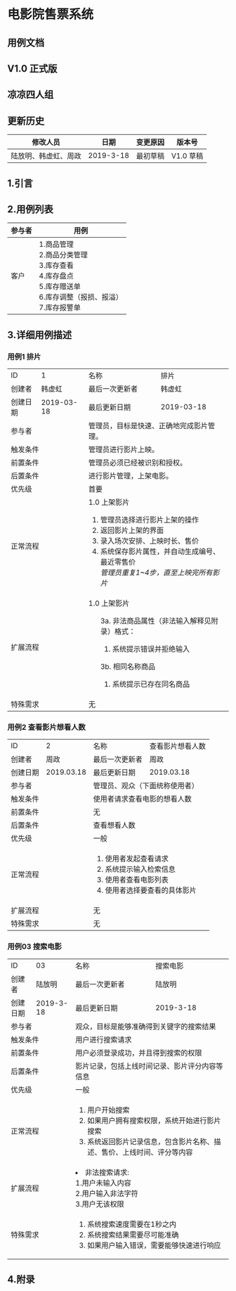 # 电影院售票系统

## 用例文档

## V1.0 正式版

## 凉凉四人组

## 更新历史

| 修改人员             | 日期      | 变更原因 | 版本号    |
| -------------------- | --------- | -------- | --------- |
| 陆放明、韩虚虹、周政 | 2019-3-18 | 最初草稿 | V1.0 草稿 |

## 1.引言



## 2.用例列表

| 参与者 | 用例                                                         |
| ------ | ------------------------------------------------------------ |
| 客户   | 1.商品管理<br>2.商品分类管理<br>3.库存查看<br>4.库存盘点<br>5.库存赠送单<br>6.库存调整（报损、报溢）<br>7.库存报警单 |

## 3.详细用例描述


<html>
    <!--用例描述模板-->
 <h3>用例1 排片</h3>
<table>
    <tr>
        <td>ID</td>
        <td>1</td>
        <td>名称</td>
        <td>排片</td>
    </tr>
    <tr>
        <td>创建者</td>
        <td>韩虚虹</td>
        <td>最后一次更新者</td>
        <td>韩虚虹</td>
    </tr>
    <tr>
        <td>创建日期</td>
        <td>2019-03-18</td>
        <td>最后更新日期</td>
        <td>2019-03-18</td>
    </tr>
    <tr>
        <td colspan="2">参与者</td>
        <td colspan="2">管理员，目标是快速、正确地完成影片管理。</td>
    </tr>
    <tr>
        <td colspan="2">触发条件</td>
        <td colspan="2">管理员进行影片上映。</td>
    </tr>
    <tr>
        <td colspan="2">前置条件</td>
        <td colspan="2">管理员必须已经被识别和授权。</td>
    </tr>
    <tr>
        <td colspan="2">后置条件</td>
        <td colspan="2">进行影片管理，上架电影。</td>
    </tr>
    <tr>
        <td colspan="2">优先级</td>
        <td colspan="2">首要</td>
    </tr>
    <tr>
        <td colspan="2">正常流程</td>
        <td colspan="2">1.0 上架影片
            <ol>
                <li>管理员选择进行影片上架的操作</li>
                <li>返回影片上架的界面</li>
                <li>录入场次安排、上映时长、售价</li>
                <li>系统保存影片属性，并自动生成编号、最近零售价</li>
                    <i>管理员重复1~4步，直至上映完所有影片</i>
            </ol>
        </td>
    </tr>
    <tr>
        <td colspan="2">扩展流程</td>
        <td colspan="2">1.0 上架影片
            <ol>
                3a. 非法商品属性（非法输入解释见附录）格式：
                   <ol> <li>系统提示错误并拒绝输入</li>
                   </ol>
                </ol>
                <ol>
                    3b. 相同名称商品
                    <ol> <li>系统提示已存在同名商品</li>
            </ol>
        </td>
    </tr>
    <tr>
        <td colspan="2">特殊需求</td>
        <td colspan="2">无</td>
    </tr>
</table>
</html>

<html>
    <!--用例描述模板-->
 <h3>用例2 查看影片想看人数</h3>
<table>
    <tr>
        <td>ID</td>
        <td>2</td>
        <td>名称</td>
        <td>查看影片想看人数</td>
    </tr>
    <tr>
        <td>创建者</td>
        <td>周政</td>
        <td>最后一次更新者</td>
        <td>周政</td>
    </tr>
    <tr>
        <td>创建日期</td>
        <td>2019.03.18</td>
        <td>最后更新日期</td>
        <td>2019.03.18</td>
    </tr>
    <tr>
        <td colspan="2">参与者</td>
        <td colspan="2">管理员、观众（下面统称使用者）</td>
    </tr>
    <tr>
        <td colspan="2">触发条件</td>
        <td colspan="2">使用者请求查看电影的想看人数</td>
    </tr>
    <tr>
        <td colspan="2">前置条件</td>
        <td colspan="2">无</td>
    </tr>
    <tr>
        <td colspan="2">后置条件</td>
        <td colspan="2">查看想看人数</td>
    </tr>
    <tr>
        <td colspan="2">优先级</td>
        <td colspan="2">一般</td>
    </tr>
    <tr>
        <td colspan="2">正常流程</td>
        <td colspan="2">
            <ol>
                <li>使用者发起查看请求</li>
                <li>系统提示输入检索信息</li>
                <li>使用者查看电影列表</li>
				<li>使用者选择要查看的具体影片</li>
            </ol>
        </td>
    </tr>
    <tr>
        <td colspan="2">扩展流程</td>
        <td colspan="2">无</td>
    </tr>
    <tr>
        <td colspan="2">特殊需求</td>
        <td colspan="2">无</td>
    </tr>
</table>
</html>


<html>

 <h3>用例03 搜索电影</h3>
<table>
    <tr>
        <td>ID</td>
        <td>03</td>
        <td>名称</td>
        <td>搜索电影</td>
    </tr>
    <tr>
        <td>创建者</td>
        <td>陆放明</td>
        <td>最后一次更新者</td>
        <td>陆放明</td>
    </tr>
    <tr>
        <td>创建日期</td>
        <td>2019-3-18</td>
        <td>最后更新日期</td>
        <td>2019-3-18</td>
    </tr>
    <tr>
        <td colspan="2">参与者</td>
        <td colspan="2">观众，目标是能够准确得到关键字的搜索结果</td>
    </tr>
    <tr>
        <td colspan="2">触发条件</td>
        <td colspan="2">用户进行搜索请求</td>
    </tr>
    <tr>
        <td colspan="2">前置条件</td>
        <td colspan="2">用户必须登录成功，并且得到搜索的权限</td>
    </tr>
    <tr>
        <td colspan="2">后置条件</td>
        <td colspan="2">影片记录，包括上线时间记录、影片评分内容等信息</td>
    </tr>
    <tr>
        <td colspan="2">优先级</td>
        <td colspan="2">一般</td>
    </tr>
    <tr>
        <td colspan="2">正常流程</td>
        <td colspan="2">
            <ol>
                <li>用户开始搜索</li>
                <li>如果用户拥有搜索权限，系统开始进行影片搜索</li>
                <li>系统返回影片记录信息，包含影片名称、描述、售价、上线时间、评分等内容</li>
            </ol>
        </td>
    </tr>
    <tr>
        <td colspan="2">扩展流程</td>
        <td colspan="2">
            <li>非法搜索请求:<br>
            1.用户未输入内容<br>
            2.用户输入非法字符<br>
            3.用户无该权限
            </li>
        </td>
    </tr>
    <tr>
        <td colspan="2">特殊需求</td>
        <td colspan="2">
        <ol>
            <li>系统搜索速度需要在1秒之内</li>
            <li>系统搜索结果需要尽可能准确</li>
            <li>如果用户输入错误，需要能够快速进行响应
            </li>
            </ol>
        </td>
</tr>
</table>

</html>

## 4.附录